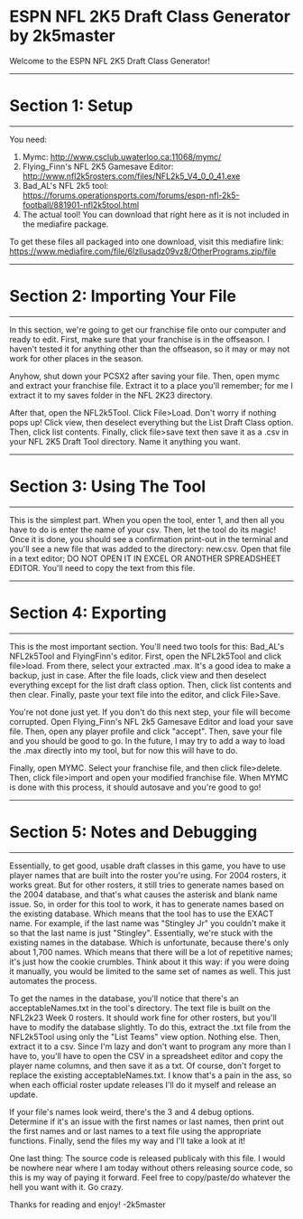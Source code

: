 # ESPN NFL 2K5 Draft Class Generator by 2k5master

Welcome to the ESPN NFL 2K5 Draft Class Generator!

-----------------------------------------------------------------------------------------------------------------------------------------------------------------------
# Section 1: Setup 
-----------------------------------------------------------------------------------------------------------------------------------------------------------------------
You need:
1) Mymc: http://www.csclub.uwaterloo.ca:11068/mymc/
2) Flying_Finn's NFL 2K5 Gamesave Editor: http://www.nfl2k5rosters.com/files/NFL2k5_V4_0_0_41.exe
3) Bad_AL's NFL 2k5 tool: https://forums.operationsports.com/forums/espn-nfl-2k5-football/881901-nfl2k5tool.html
4) The actual tool! You can download that right here as it is not included in the mediafire package.

To get these files all packaged into one download, visit this mediafire link: https://www.mediafire.com/file/6lzllusadz09vz8/OtherPrograms.zip/file

-----------------------------------------------------------------------------------------------------------------------------------------------------------------------
# Section 2: Importing Your File
-----------------------------------------------------------------------------------------------------------------------------------------------------------------------
In this section, we're going to get our franchise file onto our computer and ready to edit. First, make sure that your franchise is in the offseason. I haven't tested it for anything other than the offseason, so it may or may not work for other places in the season.

Anyhow, shut down your PCSX2 after saving your file. Then, open mymc and extract your franchise file. Extract it to a place you'll remember; for me I extract it to my saves folder in the NFL 2K23 directory. 

After that, open the NFL2k5Tool. Click File>Load. Don't worry if nothing pops up! Click view, then deselect everything but the List Draft Class option. Then, click list contents. Finally, click file>save text then save it as a .csv in your NFL 2K5 Draft Tool directory. Name it anything you want.

-----------------------------------------------------------------------------------------------------------------------------------------------------------------------
# Section 3: Using The Tool                                        
-----------------------------------------------------------------------------------------------------------------------------------------------------------------------
This is the simplest part. When you open the tool, enter 1, and then all you have to do is enter the name of your csv. Then, let the tool do its magic! Once it is done, you should see a confirmation print-out in the terminal and you'll see a new file that was added to the directory: new.csv. Open that file in a text editor; DO NOT OPEN IT IN EXCEL OR ANOTHER SPREADSHEET EDITOR. You'll need to copy the text from this file.

-----------------------------------------------------------------------------------------------------------------------------------------------------------------------
# Section 4: Exporting
-----------------------------------------------------------------------------------------------------------------------------------------------------------------------
This is the most important section. You'll need two tools for this: Bad_AL's NFL2k5Tool and FlyingFinn's editor. First, open the NFL2k5Tool and click file>load. From there, select your extracted .max. It's a good idea to make a backup, just in case. After the file loads, click view and then deselect everything except for the list draft class option. Then, click list contents and then clear. Finally, paste your text file into the editor, and click File>Save.

You're not done just yet. If you don't do this next step, your file will become corrupted. Open Flying_Finn's NFL 2k5 Gamesave Editor and load your save file. Then, open any player profile and click "accept". Then, save your file and you should be good to go. In the future, I may try to add a way to load the .max directly into my tool, but for now this will have to do.

Finally, open MYMC. Select your franchise file, and then click file>delete. Then, click file>import and open your modified franchise file. When MYMC is done with this process, it should autosave and you're good to go!

-----------------------------------------------------------------------------------------------------------------------------------------------------------------------
# Section 5: Notes and Debugging
-----------------------------------------------------------------------------------------------------------------------------------------------------------------------
Essentially, to get good, usable draft classes in this game, you have to use player names that are built into the roster you're using. For 2004 rosters, it works great. But for other rosters, it still tries to generate names based on the 2004 database, and that's what causes the asterisk and blank name issue. So, in order for this tool to work, it has to generate names based on the existing database. Which means that the tool has to use the EXACT name. For example, if the last name was "Stingley Jr" you couldn't make it so that the last name is just "Stingley". Essentially, we're stuck with the existing names in the database. Which is unfortunate, because there's only about 1,700 names. Which means that there will be a lot of repetitive names; it's just how the cookie crumbles. Think about it this way: if you were doing it manually, you would be limited to the same set of names as well. This just automates the process.

To get the names in the database, you'll notice that there's an acceptableNames.txt in the tool's directory. The text file is built on the NFL2k23 Week 0 rosters. It should work fine for other rosters, but you'll have to modify the database slightly. To do this, extract the .txt file from the NFL2k5Tool using only the "List Teams" view option. Nothing else. Then, extract it to a csv. Since I'm lazy and don't want to program any more than I have to, you'll have to open the CSV in a spreadsheet editor and copy the player name columns, and then save it as a txt. Of course, don't forget to replace the existing acceptableNames.txt. I know that's a pain in the ass, so when each official roster update releases I'll do it myself and release an update.

If your file's names look weird, there's the 3 and 4 debug options. Determine if it's an issue with the first names or last names, then print out the first names and or last names to a text file using the appropriate functions. Finally, send the files my way and I'll take a look at it!

One last thing: The source code is released publicaly with this file. I would be nowhere near where I am today without others releasing source code, so this is my way of paying it forward. Feel free to copy/paste/do whatever the hell you want with it. Go crazy.

Thanks for reading and enjoy! -2k5master
